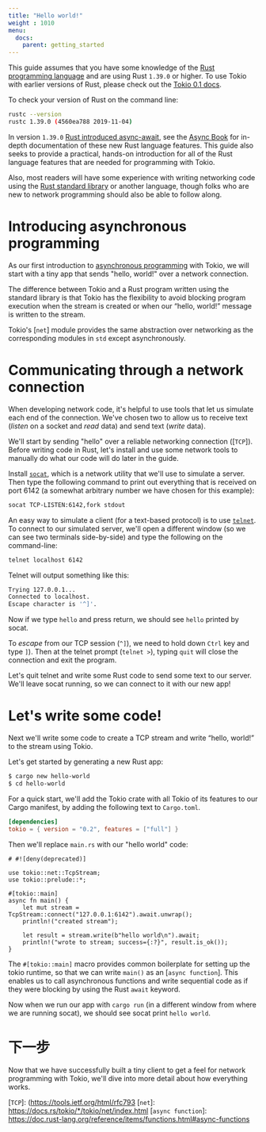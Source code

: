 ```yaml
---
title: "Hello world!"
weight : 1010
menu:
  docs:
    parent: getting_started
---
```


This guide assumes that you have some knowledge of the [Rust programming language] 
and are using Rust `1.39.0` or higher. To use Tokio with earlier versions of Rust,
please check out the [Tokio 0.1 docs].

To check your version of Rust on the command line:
```bash
rustc --version
rustc 1.39.0 (4560ea788 2019-11-04)
```

In version `1.39.0` [Rust introduced async-await], see the [Async Book] for
in-depth documentation of these new Rust language features. This guide also
seeks to provide a practical, hands-on introduction for all of the Rust language
features that are needed for programming with Tokio.

Also, most readers will have some experience with writing networking code
using the [Rust standard library] or another language, though folks who are
new to network programming should also be able to follow along.

# Introducing asynchronous programming

As our first introduction to [asynchronous programming](../../overview) with
Tokio, we will start with a tiny app that sends "hello, world!" over a
network connection.

The difference between Tokio and a Rust program written using the standard
library is that Tokio has the flexibility to avoid blocking program execution
when the stream is created or when our “hello, world!” message is written
to the stream.

Tokio's [`net`] module provides the same abstraction over networking as
the corresponding modules in `std` except asynchronously.

# Communicating through a network connection

When developing network code, it's helpful to use tools that let us simulate
each end of the connection. We've chosen two to allow us to receive text
(*listen* on a socket and *read* data) and send text (*write* data).

We'll start by sending "hello" over a reliable networking connection ([`TCP`]).
Before writing code in Rust, let's install and use some network tools to
manually do what our code will do later in the guide.

Install [`socat`](../../network-utilities/socat), which is a network utility that
we'll use to simulate a server. Then type the following command to print
out everything that is received on port 6142 (a somewhat arbitrary number
we have chosen for this example):

```bash
socat TCP-LISTEN:6142,fork stdout
```

An easy way to simulate a client (for a text-based protocol) is to use
[`telnet`](../../network-utilities/telnet). To connect to our simulated server, we'll open a different
window (so we can see two terminals side-by-side) and type the following on the
command-line:

```bash
telnet localhost 6142
```

Telnet will output something like this:
```bash
Trying 127.0.0.1...
Connected to localhost.
Escape character is '^]'.
```

Now if we type `hello` and press return, we should see `hello` printed by
socat.

To *escape* from our TCP session (`^]`), we need to hold down `Ctrl` key and
type `]`). Then at the telnet prompt (`telnet >`), typing `quit` will close
the connection and exit the program.

Let's quit telnet and write some Rust code to send some text to our server.
We'll leave socat running, so we can connect to it with our new app!

# Let's write some code!

Next we'll write some code to create a TCP stream and write “hello, world!”
to the stream using Tokio.

Let's get started by generating a new Rust app:

```bash
$ cargo new hello-world
$ cd hello-world
```

For a quick start, we'll add the Tokio crate with all Tokio of its features
to our Cargo manifest, by adding the following text to `Cargo.toml`.

```toml
[dependencies]
tokio = { version = "0.2", features = ["full"] }
```

Then we'll replace `main.rs` with our "hello world" code:

```rust,no_run
# #![deny(deprecated)]

use tokio::net::TcpStream;
use tokio::prelude::*;

#[tokio::main]
async fn main() {
    let mut stream = TcpStream::connect("127.0.0.1:6142").await.unwrap();
    println!("created stream");

    let result = stream.write(b"hello world\n").await;
    println!("wrote to stream; success={:?}", result.is_ok());
}
```

The `#[tokio::main]` macro provides common boilerplate for setting up the
tokio runtime, so that we can write `main()` as an [`async function`]. This
enables us to call asynchronous functions and write sequential code as if
they were blocking by using the Rust `await` keyword.

Now when we run our app with `cargo run` (in a different window from where
we are running socat), we should see socat print `hello world`.

# 下一步

Now that we have successfully built a tiny client to get a feel for network
programming with Tokio, we'll dive into more detail about how everything works.

[Rust programming language]: https://www.rust-lang.org/
[Tokio 0.1 docs]: https://v0-1--tokio.netlify.com/docs/getting-started/hello-world/
[Rust introduced async-await]: https://blog.rust-lang.org/2019/11/07/Async-await-stable.html
[Async Book]: https://rust-lang.github.io/async-book/index.html
[Rust standard library]: https://doc.rust-lang.org/std/net/index.html
[`TCP`]: (https://tools.ietf.org/html/rfc793
[`net`]: https://docs.rs/tokio/*/tokio/net/index.html
[`async function`]: https://doc.rust-lang.org/reference/items/functions.html#async-functions
